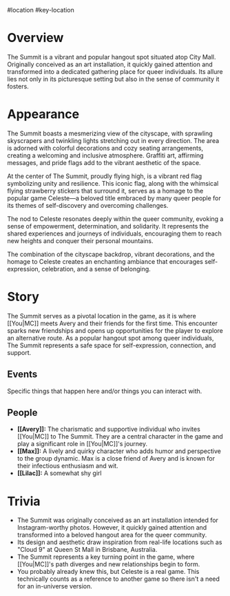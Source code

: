 #location #key-location 

# Overview
The Summit is a vibrant and popular hangout spot situated atop City Mall. Originally conceived as an art installation, it quickly gained attention and transformed into a dedicated gathering place for queer individuals. Its allure lies not only in its picturesque setting but also in the sense of community it fosters.

# Appearance
The Summit boasts a mesmerizing view of the cityscape, with sprawling skyscrapers and twinkling lights stretching out in every direction. The area is adorned with colorful decorations and cozy seating arrangements, creating a welcoming and inclusive atmosphere. Graffiti art, affirming messages, and pride flags add to the vibrant aesthetic of the space.

At the center of The Summit, proudly flying high, is a vibrant red flag symbolizing unity and resilience. This iconic flag, along with the whimsical flying strawberry stickers that surround it, serves as a homage to the popular game Celeste—a beloved title embraced by many queer people for its themes of self-discovery and overcoming challenges.

The nod to Celeste resonates deeply within the queer community, evoking a sense of empowerment, determination, and solidarity. It represents the shared experiences and journeys of individuals, encouraging them to reach new heights and conquer their personal mountains.

The combination of the cityscape backdrop, vibrant decorations, and the homage to Celeste creates an enchanting ambiance that encourages self-expression, celebration, and a sense of belonging.

# Story
The Summit serves as a pivotal location in the game, as it is where [[You|MC]] meets Avery and their friends for  the first time. This encounter sparks new friendships and opens up opportunities for the player to explore an alternative route. As a popular hangout spot among queer individuals, The Summit represents a safe space for self-expression, connection, and support.

## Events
Specific things that happen here and/or things you can interact with.

## People
- **[[Avery]]:** The charismatic and supportive individual who invites [[You|MC]] to The Summit. They are a central character in the game and play a significant role in [[You|MC]]'s journey.
- **[[Max]]:** A lively and quirky character who adds humor and perspective to the group dynamic. Max is a close friend of Avery and is known for their infectious enthusiasm and wit.
- **[[Lilac]]:** A somewhat shy girl

# Trivia
- The Summit was originally conceived as an art installation intended for Instagram-worthy photos. However, it quickly gained attention and transformed into a beloved hangout area for the queer community.
- Its design and aesthetic draw inspiration from real-life locations such as "Cloud 9" at Queen St Mall in Brisbane, Australia.
- The Summit represents a key turning point in the game, where [[You|MC]]'s path diverges and new relationships begin to form.
- You probably already knew this, but Celeste is a real game. This technically counts as a reference to another game so there isn't a need for an in-universe version.